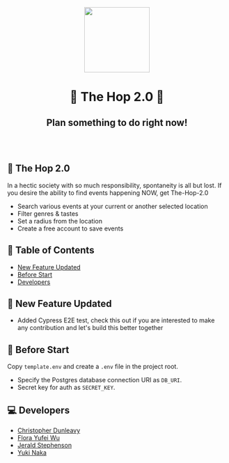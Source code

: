 <div align="center">
   <img width="150px" src="https://img.freepik.com/premium-vector/set-cute-carrots-characters_208206-285.jpg"/>
   <h1>🐰 The Hop 2.0 🐰</h1>
   <h2>Plan something to do right now!</h2>
   <br />
   </div>
&nbsp;

## <a name=""></a>🥕 The Hop 2.0

In a hectic society with so much responsibility, spontaneity is all but lost. If you desire the ability to find events happening NOW, get The-Hop-2.0

- Search various events at your current or another selected location
- Filter genres & tastes
- Set a radius from the location
- Create a free account to save events
## 📓 Table of Contents

-   [New Feature Updated](#updates)
-   [Before Start](#setup)
-   [Developers](#developers)
## <a name="updates"></a>🔩 New Feature Updated
- Added Cypress E2E test, check this out if you are interested to make any contribution and let's build this better together

## <a name="setup"></a>🛫 Before Start
Copy `template.env` and create a `.env` file in the project root.
- Specify the Postgres database connection URI as `DB_URI`.
- Secret key for auth as `SECRET_KEY`.

## <a name="developers"></a> 💻 Developers

-   [Christopher Dunleavy](https://github.com/christopherdunleavy)
-   [Flora Yufei Wu](https://github.com/feiw101)
-   [Jerald Stephenson](https://github.com/JeraldStephenson)
-   [Yuki Naka](https://github.com/nukiyaka)
